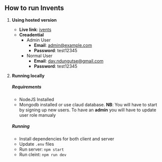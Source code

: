 ## How to run Invents

1. **Using hosted version**

   - **Live link**: [ivents](https://ivents.netlify.app)
   - **Creadential**
     - Admin User
       - **Email**: admin@example.com
       - **Password**: test12345
     - Normal User
       - **Email**: dav.ndungutse@gmail.com
       - **Password**: test12345

2. **Running locally**

   ##### Requirements

   - NodeJS Installed
   - Mongodb installed or use claud database. **NB**: You will have to start by signing up new users. To have an **admin** you will have to update user role manualy

   ##### Running

   - Install dependencies for both client and server
   - Update `.env` files
   - Run server: `npm start`
   - Run cleint: `npm run dev`
